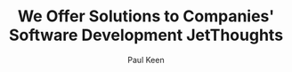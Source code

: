 ---
title: We Offer Solutions to Companies&#039; Software Development JetThoughts
description: We deliver positive technology outcomes by helping companies confront and conquer new software development challenges, regardless of their complexity.
headline: Delivering positive technology outcomes
excerpt: We are committed to helping companies confront & conquer new software development challenges, no matter how complicated.

author: Paul Keen
type: page
slug: use-cases
layout: use-cases

metatags:
  image: og-use-cases.jpg


created_at: 2022-10-10T06:30:10+00:00
---